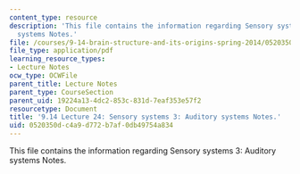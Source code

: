 ```yaml
---
content_type: resource
description: 'This file contains the information regarding Sensory systems 3: Auditory
  systems Notes.'
file: /courses/9-14-brain-structure-and-its-origins-spring-2014/0520350dc4a9d772b7af0db49754a834_MIT9_14S14_Lecture24.pdf
file_type: application/pdf
learning_resource_types:
- Lecture Notes
ocw_type: OCWFile
parent_title: Lecture Notes
parent_type: CourseSection
parent_uid: 19224a13-4dc2-853c-831d-7eaf353e57f2
resourcetype: Document
title: '9.14 Lecture 24: Sensory systems 3: Auditory systems Notes.'
uid: 0520350d-c4a9-d772-b7af-0db49754a834
---
```

This file contains the information regarding Sensory systems 3: Auditory systems Notes.

